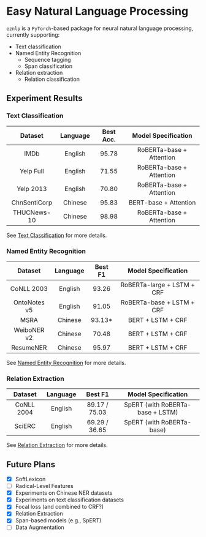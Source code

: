 # Easy Natural Language Processing

`eznlp` is a `PyTorch`-based package for neural natural language processing, currently supporting:
* Text classification
* Named Entity Recognition
    * Sequence tagging
    * Span classification
* Relation extraction
    * Relation classification


## Experiment Results
### Text Classification 
| Dataset      | Language | Best Acc. | Model Specification |
|:------------:|:--------:|:---------:|:-------------------:|
| IMDb         | English  | 95.78     | RoBERTa-base + Attention |
| Yelp Full    | English  | 71.55     | RoBERTa-base + Attention |
| Yelp 2013    | English  | 70.80     | RoBERTa-base + Attention |
| ChnSentiCorp | Chinese  | 95.83     | BERT-base + Attention    |
| THUCNews-10  | Chinese  | 98.98     | RoBERTa-base + Attention |

See [Text Classification](docs/text_classification.md) for more details. 


### Named Entity Recognition
| Dataset      | Language | Best F1 | Model Specification |
|:------------:|:--------:|:-------:|:-------------------:|
| CoNLL 2003   | English  | 93.26   | RoBERTa-large + LSTM + CRF |
| OntoNotes v5 | English  | 91.05   | RoBERTa-base + LSTM + CRF  |
| MSRA         | Chinese  | 93.13*  | BERT + LSTM + CRF          |
| WeiboNER v2  | Chinese  | 70.48   | BERT + LSTM + CRF          |
| ResumeNER    | Chinese  | 95.97   | BERT + LSTM + CRF          |

See [Named Entity Recognition](docs/entity_recognition.md) for more details. 


### Relation Extraction
| Dataset      | Language | Best F1 | Model Specification |
|:------------:|:--------:|:-------:|:-------------------:|
| CoNLL 2004   | English  | 89.17 / 75.03 | SpERT (with RoBERTa-base + LSTM) |
| SciERC       | English  | 69.29 / 36.65 | SpERT (with RoBERTa-base)        |

See [Relation Extraction](docs/relation_extraction.md) for more details. 


## Future Plans
- [x] SoftLexicon
- [ ] Radical-Level Features
- [x] Experiments on Chinese NER datasets
- [x] Experiments on text classification datasets
- [x] Focal loss (and combined to CRF?)
- [x] Relation Extraction
- [x] Span-based models (e.g., SpERT)
- [ ] Data Augmentation
